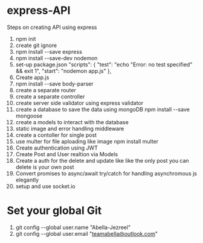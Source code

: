 # express-API

Steps on creating API using express

1. npm init
2. create git ignore
3. npm install --save express
4. npm install --save-dev nodemon
5. set-up package.json
   "scripts": {
   "test": "echo \"Error: no test specified\" && exit 1",
   "start": "nodemon app.js"
   },
5. Create app.js
6. npm install --save body-parser
7. create a separate router
8. create a separate controller
9. create server side validator using express validator
10. create a database to save the data using mongoDB npm install --save mongoose
11. create a models to interact with the database
12. static image and error handling middleware
13. create a contoller for single post
14. use multer for file aploading like image npm install multer
15. Create authentication using JWT 
16. Create Post and User realtion via Models
17. Create a auth for the delete and update like like the only post you can delete is your own post
18. Convert promises to async/await try/catch for handling asynchromous js elegantly
19. setup and use socket.io 

# Set your global Git

1. git config --global user.name "Abella-Jezreel"
2. git config --global user.email "teamabella@outlook.com"
